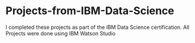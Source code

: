 # Projects-from-IBM-Data-Science
I completed these projects as part of the IBM Data Science certification.  All Projects were done using IBM Watson Studio
